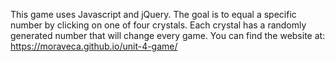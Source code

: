 This game uses Javascript and jQuery. The goal is to equal a specific number by clicking on one of four crystals. Each crystal has a randomly generated number that will change every game. You can find the website at: https://moraveca.github.io/unit-4-game/